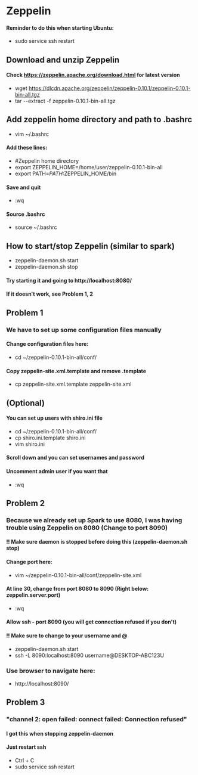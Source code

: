 # Zeppelin
#### Reminder to do this when starting Ubuntu:
- sudo service ssh restart

## Download and unzip Zeppelin
#### Check https://zeppelin.apache.org/download.html for latest version
- wget https://dlcdn.apache.org/zeppelin/zeppelin-0.10.1/zeppelin-0.10.1-bin-all.tgz
- tar --extract -f zeppelin-0.10.1-bin-all.tgz

## Add zeppelin home directory and path to .bashrc
- vim ~/.bashrc
#### Add these lines:
- #Zeppelin home directory
- export ZEPPELIN_HOME=/home/user/zeppelin-0.10.1-bin-all
- export PATH=$PATH:$ZEPPELIN_HOME/bin
#### Save and quit
- :wq
#### Source .bashrc
- source ~/.bashrc

## How to start/stop Zeppelin (similar to spark)
- zeppelin-daemon.sh start
- zeppelin-daemon.sh stop
#### Try starting it and going to http://localhost:8080/
#### If it doesn't work, see Problem 1, 2

## Problem 1
### We have to set up some configuration files manually

#### Change configuration files here:
- cd  ~/zeppelin-0.10.1-bin-all/conf/
#### Copy zeppelin-site.xml.template and remove .template
- cp zeppelin-site.xml.template zeppelin-site.xml

## (Optional)
#### You can set up users with shiro.ini file
- cd  ~/zeppelin-0.10.1-bin-all/conf/
- cp shiro.ini.template shiro.ini
- vim shiro.ini
	
#### Scroll down and you can set usernames and password
#### Uncomment admin user if you want that
- :wq

## Problem 2
### Because we already set up Spark to use 8080, I was having trouble using Zeppelin on 8080 (Change to port 8090)
#### !! Make sure daemon is stopped before doing this (zeppelin-daemon.sh stop)

#### Change port here:
- vim ~/zeppelin-0.10.1-bin-all/conf/zeppelin-site.xml
#### At line 30, change from port 8080 to 8090 (Right below: zeppelin.server.port)	
- :wq
#### Allow ssh - port 8090 (you will get connection refused if you don't) 
#### !! Make sure to change to your username and @
- zeppelin-daemon.sh start
- ssh -L 8090:localhost:8090 username@DESKTOP-ABC123U

### Use browser to navigate here:
- http://localhost:8090/	

## Problem 3
### "channel 2: open failed: connect failed: Connection refused"
#### I got this when stopping zeppelin-daemon
#### Just restart ssh
- Ctrl + C
- sudo service ssh restart
